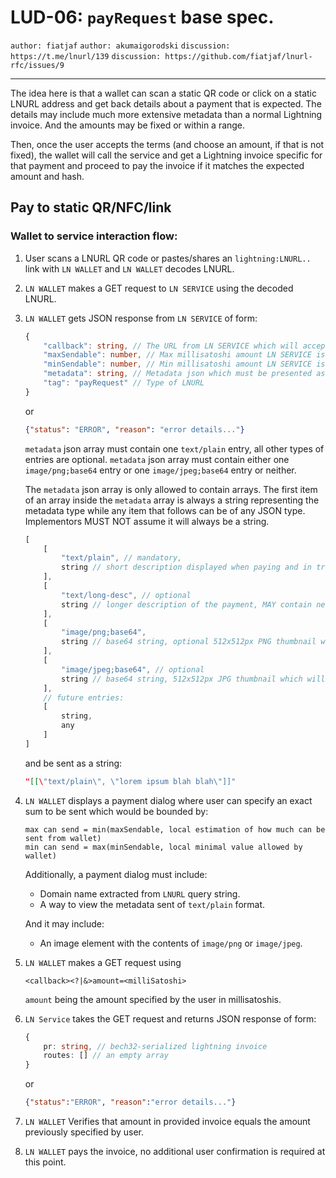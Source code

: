 LUD-06: `payRequest` base spec.
===============================

`author: fiatjaf` `author: akumaigorodski` `discussion: https://t.me/lnurl/139` `discussion: https://github.com/fiatjaf/lnurl-rfc/issues/9`

---

The idea here is that a wallet can scan a static QR code or click on a static LNURL address and get back details about a payment that is expected. The details may include much more extensive metadata than a normal Lightning invoice. And the amounts may be fixed or within a range.

Then, once the user accepts the terms (and choose an amount, if that is not fixed), the wallet will call the service and get a Lightning invoice specific for that payment and proceed to pay the invoice if it matches the expected amount and hash.

## Pay to static QR/NFC/link

### Wallet to service interaction flow:

1. User scans a LNURL QR code or pastes/shares an `lightning:LNURL..` link with `LN WALLET` and `LN WALLET` decodes LNURL.
2. `LN WALLET` makes a GET request to `LN SERVICE` using the decoded LNURL.
3. `LN WALLET` gets JSON response from `LN SERVICE` of form:

    ```Typescript
    {
        "callback": string, // The URL from LN SERVICE which will accept the pay request parameters
        "maxSendable": number, // Max millisatoshi amount LN SERVICE is willing to receive
        "minSendable": number, // Min millisatoshi amount LN SERVICE is willing to receive, can not be less than 1 or more than `maxSendable`
        "metadata": string, // Metadata json which must be presented as raw string here
        "tag": "payRequest" // Type of LNURL
    }
    ```
    or

    ```JSON
    {"status": "ERROR", "reason": "error details..."}
    ```

    `metadata` json array must contain one `text/plain` entry, all other types of entries are optional.
    `metadata` json array must contain either one `image/png;base64` entry or one `image/jpeg;base64` entry or neither.

    The `metadata` json array is only allowed to contain arrays. The first item of an array inside the `metadata` array is always a string representing the metadata type while any item that follows can be of any JSON type. Implementors MUST NOT assume it will always be a string.

    ```Typescript
    [
        [
            "text/plain", // mandatory,
            string // short description displayed when paying and in transaction log
        ],
        [
            "text/long-desc", // optional
            string // longer description of the payment, MAY contain newlines
        ],
        [
            "image/png;base64",
            string // base64 string, optional 512x512px PNG thumbnail which will represent this lnurl in a list or grid. Up to 136536 characters (100Kb of image data in base-64 encoding)
        ],
        [
            "image/jpeg;base64", // optional
            string // base64 string, 512x512px JPG thumbnail which will represent this lnurl in a list or grid. Up to 136536 characters (100Kb of image data in base-64 encoding)
        ],
        // future entries:
        [
            string,
            any
        ]
    ]
    ```

    and be sent as a string:

    ```JSON
    "[[\"text/plain\", \"lorem ipsum blah blah\"]]"
    ```

4. `LN WALLET` displays a payment dialog where user can specify an exact sum to be sent which would be bounded by:

    ```
    max can send = min(maxSendable, local estimation of how much can be sent from wallet)
    min can send = max(minSendable, local minimal value allowed by wallet)
    ```
    Additionally, a payment dialog must include:
    - Domain name extracted from `LNURL` query string.
    - A way to view the metadata sent of `text/plain` format.

    And it may include:
    - An image element with the contents of `image/png` or `image/jpeg`.

5. `LN WALLET` makes a GET request using

    ```
    <callback><?|&>amount=<milliSatoshi>
    ```

    `amount` being the amount specified by the user in millisatoshis.

6. `LN Service` takes the GET request and returns JSON response of form:

    ```Typescript
    {
        pr: string, // bech32-serialized lightning invoice
        routes: [] // an empty array
    }
    ```

    or

    ```JSON
    {"status":"ERROR", "reason":"error details..."}
    ```

7. `LN WALLET` Verifies that amount in provided invoice equals the amount previously specified by user.
8. `LN WALLET` pays the invoice, no additional user confirmation is required at this point.
